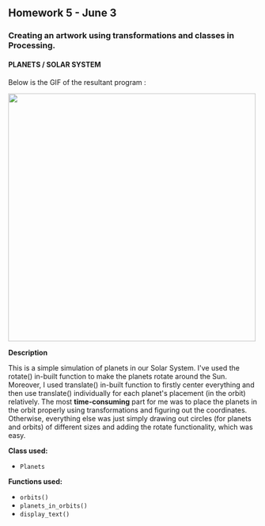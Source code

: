 ## Homework 5 - June 3

###  Creating an artwork using transformations and classes in Processing.

#### PLANETS / SOLAR SYSTEM

Below is the GIF of the resultant program :

<img src="https://github.com/ronit-singh/Intro_to_IM/blob/main/June%203/solar-final.gif" height="500">

**Description**

This is a simple simulation of planets in our Solar System. I've used the rotate() in-built function to make the planets rotate around the Sun. Moreover, I used  translate() in-built function to firstly center everything and then use translate() individually for each planet's placement (in the orbit) relatively. The most **time-consuming** part for me was to place the planets in the orbit properly using transformations and figuring out the coordinates. Otherwise, everything else was just simply drawing out circles (for planets and orbits) of different sizes and adding the rotate functionality, which was easy.

**Class used:**
- ````Planets````

**Functions used:**
- ````orbits()````
- ````planets_in_orbits()````
- ````display_text()````


